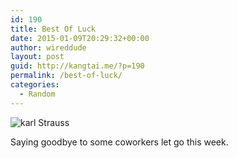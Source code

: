 ```yaml
---
id: 190
title: Best Of Luck
date: 2015-01-09T20:29:32+00:00
author: wireddude
layout: post
guid: http://kangtai.me/?p=190
permalink: /best-of-luck/
categories:
  - Random
---
```

<img src="http://i0.wp.com/media.davidkanter.com/Photo-2015-01-09-20-28.jpg?w=604" alt="karl Strauss" data-recalc-dims="1" />
  
Saying goodbye to some coworkers let go this week.